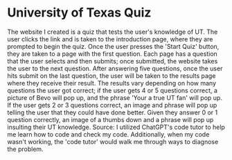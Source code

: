# University of Texas Quiz
The website I created is a quiz that tests the user's knowledge of UT. The user clicks the link and is taken to the introduction page, where they are prompted to begin the quiz. Once the user presses the 'Start Quiz' button, they are taken to a page with the first question. Each page has a question that the user selects and then submits; once submitted, the website takes the user to the next question. After answering five questions, once the user hits submit on the last question, the user will be taken to the results page where they receive their result. The results vary depending on how many questions the user got correct; if the user gets 4 or 5 questions correct, a picture of Bevo will pop up, and the phrase 'Your a true UT fan' will pop up. If the user gets 2 or 3 questions correct, an image and phrase will pop up telling the user that they could have done better. Given they answer 0 or 1 question correctly, an image of a thumbs down and a phrase will pop up insulting their UT knowledge.                                                                          Source: I utilized ChatGPT's code tutor to help me learn how to code and check my code. Additionally, when my code wasn't working, the 'code tutor' would walk me through ways to diagnose the problem. 

